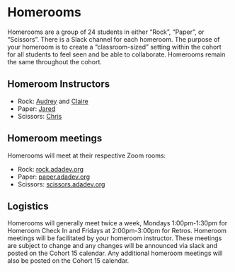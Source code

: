 # Homerooms

Homerooms are a group of 24 students in either “Rock”, “Paper”, or “Scissors”. There is a Slack channel for each homeroom. The purpose of your homeroom is to create a “classroom-sized” setting within the cohort for all students to feel seen and be able to collaborate. Homerooms remain the same throughout the cohort.


## Homeroom Instructors

- Rock: [Audrey](mailto:audrey@adadevelopersacademy.org) and [Claire](mailto:claire@adadevelopersacademy.org)
- Paper: [Jared](mailto:jared@adadevelopersacademy.org)
- Scissors: [Chris](mailto:chris@adadevelopersacademy.org)

## Homeroom meetings

Homerooms will meet at their respective Zoom rooms:

- Rock: [rock.adadev.org](rock.adadev.org)
- Paper: [paper.adadev.org](paper.adadev.org)
- Scissors: [scissors.adadev.org](scissors.adadev.org)

## Logistics

Homerooms will generally meet twice a week, Mondays 1:00pm-1:30pm for Homeroom Check In and Fridays at 2:00pm-3:00pm for Retros.  Homeroom meetings will be facilitated by your homeroom instructor.  These meetings are subject to change and any changes will be announced via slack and posted on the Cohort 15 calendar.  Any additional homeroom meetings will also be posted on the Cohort 15 calendar.
